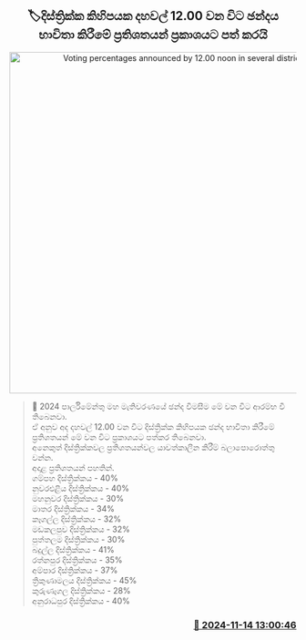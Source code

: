 <p align='center'><b><h2 align='center' title='Voting percentages announced by 12.00 noon in several districts'>🏷දිස්ත්‍රික්ක කිහිපයක දහවල් 12.00 වන විට ඡන්දය භාවිතා කිරීමේ ප්‍රතිශතයන් ප්‍රකාශයට පත් කරයි</h2></b></p>
<p align='center'><img src='https://helakuru.sgp1.cdn.digitaloceanspaces.com/esana/images/lib/parliment-election.jpg' width='600' alt='Voting percentages announced by 12.00 noon in several districts'></p>

>📝 2024 පාර්ලිමේන්තු මහ මැතිවරණයේ ඡන්ද විමසීම මේ වන විට ආරම්භ වී තිබෙනවා.<br>ඒ අනුව අද දහවල් 12.00 වන විට දිස්ත්‍රික්ක කිහිපයක ඡන්ද භාවිතා කිරීමේ ප්‍රතිශතයන් මේ වන විට ප්‍රකාශයට පත්කර තිබෙනවා.<br>අනෙකුත් දිස්ත්‍රික්කවල ප්‍රතිශතයන්වල යාවත්කාලීන කිරීම් බලාපොරොත්තු වන්න.<br>අදාළ ප්‍රතිශතයන් පහතින්.<br>ගම්පහ දිස්ත්‍රික්කය - 40%<br>නුවරඑළිය දිස්ත්‍රික්කය - 40%<br>මහනුවර දිස්ත්‍රික්කය - 30%<br>මාතර දිස්ත්‍රික්කය - 34%<br>කෑගල්ල දිස්ත්‍රික්කය - 32%<br>මඩකලපුව දිස්ත්‍රික්කය - 32%<br>පුත්තලම දිස්ත්‍රික්කය - 30%<br>බදුල්ල දිස්ත්‍රික්කය - 41%<br>රත්නපුර දිස්ත්‍රික්කය - 35%<br>අම්පාර දිස්ත්‍රික්කය - 37%<br>ත්‍රිකුණාමලය දිස්ත්‍රික්කය - 45%<br>කුරුණෑගල දිස්ත්‍රික්කය - 28%<br>අනුරාධපුර දිස්ත්‍රික්කය - 40%<br>

<h3 align='right'><a href='https://www.helakuru.lk/esana/p/105044/'>📅 2024-11-14 13:00:46</a></h3>
